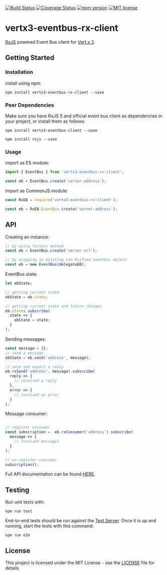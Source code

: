 [![Build Status](https://travis-ci.org/hcsalis/vertx3-eventbus-rx-client.svg?branch=master)](https://travis-ci.org/hcsalis/vertx3-eventbus-rx-client)
[![Coverage Status](https://coveralls.io/repos/github/hcsalis/vertx3-eventbus-rx-client/badge.svg?branch=master)](https://coveralls.io/github/hcsalis/vertx3-eventbus-rx-client?branch=master)
[![npm version](https://badge.fury.io/js/vertx3-eventbus-rx-client.svg)](https://badge.fury.io/js/vertx3-eventbus-rx-client)
[![MIT license](http://img.shields.io/badge/license-MIT-brightgreen.svg)](http://opensource.org/licenses/MIT)

# vertx3-eventbus-rx-client

[RxJS](http://reactivex.io/rxjs/) powered Event Bus client for [Vert.x 3](http://vertx.io/).

## Getting Started

### Installation

install using npm:
```
npm install vertx3-eventbus-rx-client --save
```

### Peer Dependencies

Make sure you have RxJS 5 and official event bus client as dependencies in your project, or install them as follows:
```
npm install vertx3-eventbus-client --save
```
```
npm install rxjs --save
```

### Usage

import as ES module:
```javascript
import { EventBus } from 'vertx3-eventbus-rx-client';

const eb = EventBus.create('server-address');
```

import as CommonJS module:
```javascript
const RxEB = require('vertx3-eventbus-rx-client');

const eb = RxEB.EventBus.create('server-address');
```

## API
Creating an instance:
```javascript
// by using factory method
const eb = EventBus.create('server-url');

// by wrapping an existing non-Rxified eventbus object
const eb = new EventBus(delegateEB);
```

EventBus state:
```javascript
let ebState;

// getting current state
ebState = eb.state;

// getting current state and future changes
eb.state$.subscribe(
  state => {
    ebState = state;
  }
);
```

Sending messages:
```javascript
const message = {};
// send a message
ebState = eb.send('address', message);

// send and expect a reply
eb.rxSend('address', message).subscribe(
  reply => {
    // received a reply
  },
  error => {
    // received an error
  }
);
```

Message consumer:
```javascript

// register consumer
const subscription =  eb.rxConsumer('address').subscribe(
  message => {
    // received messages
  }
);

// un-register consumer
subscription();
```

Full API documentation can be found [HERE](https://hcsalis.github.io/vertx3-eventbus-rx-client/classes/eventbus.html).

## Testing

Run unit tests with:
```
npm run test
```
End-to-end tests should be run against the [Test Server](https://github.com/hcsalis/vertx3-eventbus-rx-client-test-server). Once it is up and running, start the tests with this command:
```
npm run e2e
```
## License

This project is licensed under the MIT License - see the [LICENSE](https://github.com/hcsalis/vertx3-eventbus-rx-client/blob/master/LICENSE) file for details
